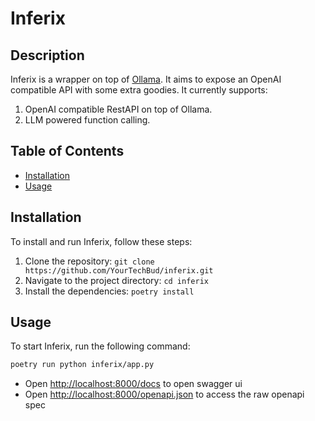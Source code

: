 # Inferix

## Description

Inferix is a wrapper on top of [Ollama](https://ollama.ai/). It aims to expose an OpenAI compatible API with some extra goodies. It currently supports:

1. OpenAI compatible RestAPI on top of Ollama.
2. LLM powered function calling.

## Table of Contents

- [Installation](#installation)
- [Usage](#usage)

## Installation

To install and run Inferix, follow these steps:

1. Clone the repository: `git clone https://github.com/YourTechBud/inferix.git`
2. Navigate to the project directory: `cd inferix`
3. Install the dependencies: `poetry install`

## Usage

To start Inferix, run the following command:

```bash
poetry run python inferix/app.py
```

- Open [http://localhost:8000/docs](http://localhost:8000/docs) to open swagger ui
- Open [http://localhost:8000/openapi.json](http://localhost:8000/openapi.json) to access the raw openapi spec